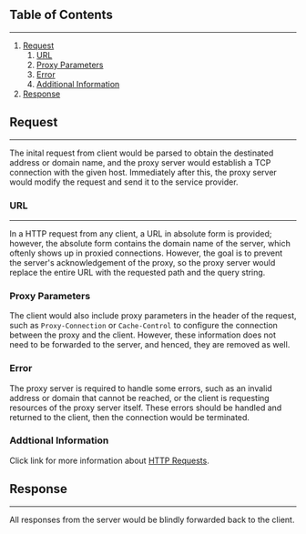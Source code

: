 
## Table of Contents
---
1. [Request](#request)
    1. [URL](#url)
    2. [Proxy Parameters](#proxy-parameters)
    3. [Error](#error)
    4. [Additional Information](#addtional-information)
2. [Response](#response)


## Request
---
The inital request from client would be parsed to obtain the destinated address or domain name, and the proxy server would establish a TCP connection with the given host. Immediately after this, the proxy server would modify the request and send it to the service provider. 


### URL
---
In a HTTP request from any client, a URL in absolute form is provided; however, the absolute form contains the domain name of the server, which oftenly shows up in proxied connections. However, the goal is to prevent the server's acknowledgement of the proxy, so the proxy server would replace the entire URL with the requested path and the query string. 

### Proxy Parameters
The client would also include proxy parameters in the header of the request, such as `Proxy-Connection` or `Cache-Control` to configure the connection between the proxy and the client. However, these information does not need to be forwarded to the server, and henced, they are removed as well. 

### Error
The proxy server is required to handle some errors, such as an invalid address or domain that cannot be reached, or the client is requesting resources of the proxy server itself. These errors should be handled and returned to the client, then the connection would be terminated. 


### Addtional Information
Click link for more information about [HTTP Requests](https://developer.mozilla.org/en-US/docs/Web/HTTP/Messages#http_requests).


## Response
---
All responses from the server would be blindly forwarded back to the client. 
